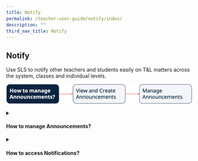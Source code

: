 ```yaml
---
title: Notify
permalink: /teacher-user-guide/notify/index/
description: ""
third_nav_title: Notify
---
```

## Notify
Use SLS to notify other teachers and students easily on T&amp;L matters across the system, classes and individual levels.

<a target="_blank" href="/images/2Teacher/Flow-Notify.png"><img alt="Flow Notify" src="/images/2Teacher/Flow-Notify.png"></a>

<details>
 <summary><h4>How to manage Announcements?</h4></summary>

<ul>
	<li><a href="/teacher-user-guide/notify/view-and-create-announcements" target="_blank">(1) View and Create Announcements (Enhanced)</a></li>
<li><a target="_blank" href="/teacher-user-guide/notify/manage-announcements/">(2) Manage Announcements</a></li>
	</ul>																																					
</details>

<details>
 <summary><h4>How to access Notifications?</h4></summary>

<ul>
    <li><a target="_blank" href="/teacher-user-guide/notify/about-notifications/">About Notifications (New)</a></li>
    <li><a target="_blank" href="/teacher-user-guide/notify/view-notifications/">View Notifications (New)</a></li>
</ul>
</details>